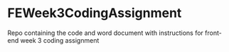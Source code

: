# FEWeek3CodingAssignment
Repo containing the code and word document with instructions for front-end week 3 coding assignment
